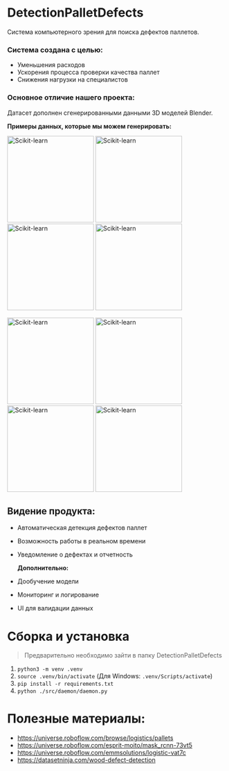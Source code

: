 # DetectionPalletDefects
Система компьютерного зрения для поиска дефектов паллетов.
### Система создана с целью:
- Уменьшения расходов
- Ускорения процесса проверки качества паллет
- Снижения нагрузки на специалистов

### Основное отличие нашего проекта: 
Датасет дополнен сгенерированными данными 3D моделей Blender.
 
 **Примеры данных, которые мы можем генерировать:**
<p align="left">
    <img src="https://github.com/user-attachments/assets/dcf0fbbf-c8db-4310-8ac0-354490e4856e" width="200" height="200" alt="Scikit-learn" />
    <img src="https://github.com/user-attachments/assets/6e7deebb-2332-4dc1-b467-d735002d9758" width="200" height="200" alt="Scikit-learn" />
    <img src="https://github.com/user-attachments/assets/c4b5562b-7b01-4ed0-bc19-b118b8c538a9" width="200" height="200" alt="Scikit-learn" />
    <img src="https://github.com/user-attachments/assets/6a4f2695-af96-4570-94ca-09361fc27c46" width="200" height="200" alt="Scikit-learn" />
</p>
<p align="left">
    <img src="https://github.com/user-attachments/assets/ac0fe907-e031-479b-bfe4-da68b57dcc1b" width="200" height="200" alt="Scikit-learn" />
    <img src="https://github.com/user-attachments/assets/819349df-a803-4271-a3c9-13d29544b6dc" width="200" height="200" alt="Scikit-learn" />
    <img src="https://github.com/user-attachments/assets/447d7db1-911d-4462-b021-398ffe506fa9" width="200" height="200" alt="Scikit-learn" />
    <img src="https://github.com/user-attachments/assets/f24ab598-5362-4b28-a2f3-a85c90947123" width="200" height="200" alt="Scikit-learn" />

## Видение продукта:
- Автоматическая детекция дефектов паллет 
- Возможность работы в реальном времени 
- Уведомление о дефектах и отчетность 

  **Дополнительно:**
- Дообучение модели 
- Мониторинг и логирование
- UI для валидации данных

# Сборка и установка
> Предварительно необходимо зайти в папку DetectionPalletDefects
1. `python3 -m venv .venv`
2. `source .venv/bin/activate` (Для Windows: `.venv/Scripts/activate`)
3. `pip install -r requirements.txt`
4. `python ./src/daemon/daemon.py`

# Полезные материалы:
- https://universe.roboflow.com/browse/logistics/pallets
- https://universe.roboflow.com/esprit-moito/mask_rcnn-73vt5
- https://universe.roboflow.com/emmsolutions/logistic-vat7c
- https://datasetninja.com/wood-defect-detection

